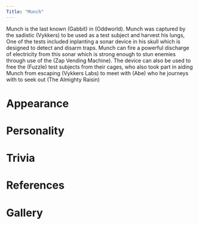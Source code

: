 ```yaml
---
Title: "Munch"
---
```


Munch is the last known (Gabbit) in (Oddworld).
Munch was captured by the sadistic (Vykkers) to be used as a test subject and harvest his lungs,
One of the tests included inplanting a sonar device in his skull which is designed to detect and disarm traps.
Munch can fire a powerful discharge of electricity from this sonar which is strong enough to stun enemies through use of the (Zap Vending Machine).
The device can also be used to free the (Fuzzle) test subjects from their cages, who also took part in aiding Munch from escaping (Vykkers Labs) to meet with (Abe) who he journeys with to seek out (The Almighty Raisin)

# Appearance

# Personality

# Trivia

# References

# Gallery
